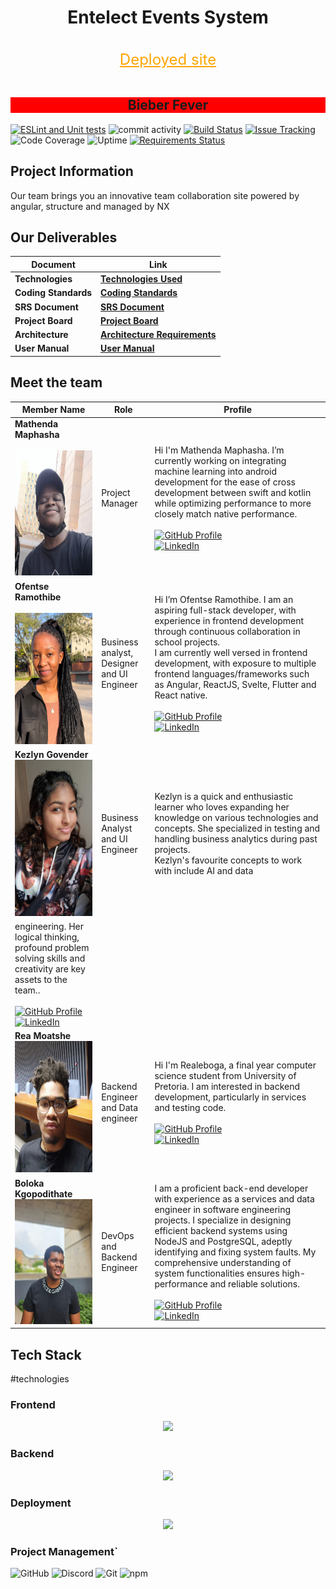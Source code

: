 <div align="center">
<h1>Entelect Events System</h1>
<br>
<a style="color: orange;font-size:24px;text-decoration: underline;" href="https://events-system.org/">Deployed site</a>
</div>


<br>


<div align="center" style="background-color: red;">
    <h2>Bieber Fever</h2>
</div>
</div>


[![ESLint and Unit tests](https://github.com/COS301-SE-2024/Events-System/actions/workflows/ci.yml/badge.svg)](https://github.com/COS301-SE-2024/Events-System/actions/workflows/ci.yml)
![commit activity](https://img.shields.io/github/commit-activity/y/COS301-SE-2024/Events-System?style=flat-square)
[![Build Status](https://img.shields.io/badge/Build_Status-GitHub_Actions-brightgreen)](https://github.com/COS301-SE-2024/MiniProject12/actions/workflows/lint.yml) 
[![Issue Tracking](https://img.shields.io/badge/Issue_Tracking-GitHub_Issues-yellow)](https://github.com/COS301-SE-2024/MiniProject12/issues) 
![Code Coverage](https://img.shields.io/codecov/c/github/COS301-SE-2024/Events-System?style=flat-square)
![Uptime](https://img.shields.io/uptimerobot/status/m797025750-8c6c6f211180201cee2a4b1e)
[![Requirements Status](https://img.shields.io/badge/Requirements-requires.io-orange)](link_to_requires_io)




## Project Information
Our team brings you an innovative team collaboration site powered by angular, structure and managed by NX


## Our Deliverables


<div align="center">




| Document                               | Link                                                                                                       |
|---------------------------------------|------------------------------------------------------------------------------------------------------------|
| **Technologies**                      | [**Technologies Used**](https://github.com/COS301-SE-2024/Events-System/wiki)    |
| **Coding Standards**                 | [**Coding Standards**](https://github.com/COS301-SE-2024/Events-System/wiki/Backend-coding-standards) |
| **SRS Document**                     | [**SRS Document**](https://docs.google.com/document/d/1mvmswjju0WjeTRpYFxQegYIIoYT4Datt/edit#heading=h.gjdgxs)              |
| **Project Board**                    | [**Project Board**](https://github.com/orgs/COS301-SE-2024/projects/100)                     |
| **Architecture**                      | [**Architecture Requirements**](https://docs.google.com/document/d/1SpovFwMZ3uR-gXR9dWy9J3rRJMp0mx0iiHiIWaObPw8/edit?usp=drive_link) |
| **User Manual**                      | [**User Manual**](https://docs.google.com/document/d/1xO0cSPSQHnhkxeKAPsa4ioxWvDCbBV4v/edit?usp=drive_link&ouid=109080791434280347124&rtpof=true&sd=true) |
</div>


## Meet the team
| Member Name                                                                                                                            | Role                               | Profile                                                                                                                                                                                                                                                                                                              | 
| -------------------------------------------------------------------------------------------------------------------------------------- | ---------------------------------- | -------------------------------------------------------------------------------------------------------------------------------------------------------------------------------------------------------------------------------------------------------------------------------------------------------------------- | 
| **Mathenda Maphasha**<br><br><img src="readme/Mathenda1.jpg" alt="Mathenda Maphasha" width="400" height="200"><br> | Project Manager                    | Hi I'm Mathenda Maphasha. I’m currently working on integrating machine learning into android development for the ease of cross development between swift and kotlin while optimizing performance to more closely match native performance. <br> <br>   [![GitHub Profile](https://img.shields.io/badge/GitHub-Profile-blue?style=for-the-badge&logo=github)](https://Github.com/Mathenda)<br>[![LinkedIn](https://img.shields.io/badge/LinkedIn-Profile-blue?style=for-the-badge&logo=linkedin)](https://www.linkedin.com/in/Mathenda-Maphasha-3b6656302/)|
| **Ofentse Ramothibe**<br><br><img src="readme/Ofentse.jpg" alt="Ofentse Ramothibe" width="220" height="210">            | Business analyst, Designer and UI Engineer        | Hi I’m Ofentse Ramothibe. I am an aspiring full-stack developer, with experience in frontend development through continuous collaboration in school projects. <br>I am currently well versed in frontend development, with exposure to multiple frontend languages/frameworks such as Angular, ReactJS, Svelte, Flutter and React native.     <br><br> [![GitHub Profile](https://img.shields.io/badge/GitHub-Profile-blue?style=for-the-badge&logo=github)](https://Github.com/ofentse-ramothibe)<br>[![LinkedIn](https://img.shields.io/badge/LinkedIn-Profile-blue?style=for-the-badge&logo=linkedin)](https://www.linkedin.com/in/ofentse-ramothibe)  | 
| **Kezlyn Govender**<br><img src="readme/Kezlyyn.jpg" alt="Kezlyn Govender" width="220" height="250">                      | Business Analyst and UI Engineer      |Kezlyn is a quick and enthusiastic learner who loves expanding her knowledge on various technologies and concepts. She specialized in testing and handling business analytics during past projects.<br> Kezlyn's favourite concepts to work with include AI and data 
engineering. Her logical thinking, profound problem solving skills and creativity are key assets to the team..<br>   <br>   [![GitHub Profile](https://img.shields.io/badge/GitHub-Profile-blue?style=for-the-badge&logo=github)](https://Github.com/KezlynGovender)<br>[![LinkedIn](https://img.shields.io/badge/LinkedIn-Profile-blue?style=for-the-badge&logo=linkedin)](https://www.linkedin.com/in/kezlyn-govender-2a77782b3/) |
| **Rea Moatshe**<br><img src="readme/Rea.jpg" alt="Rea Moatshe" width="240" height="210">               | Backend Engineer and Data engineer              | Hi I'm Realeboga, a final year computer science student from University of Pretoria. I am interested in backend development, particularly in services and testing code. <br><br>  [![GitHub Profile](https://img.shields.io/badge/GitHub-Profile-blue?style=for-the-badge&logo=github)](https://Github.com/RXA8)<br>[![LinkedIn](https://img.shields.io/badge/LinkedIn-Profile-blue?style=for-the-badge&logo=linkedin)](https://www.linkedin.com/in/realeboga-moatshe-2178372ba/)
| **Boloka Kgopodithate**<br><img src="readme/BK.jpg" alt="Boloka Kgopodithate" width="150" height="200">                   | DevOps and Backend Engineer        | I am a proficient back-end developer with experience as a services and data engineer in software engineering projects. I specialize in designing efficient backend systems using NodeJS and PostgreSQL, adeptly identifying and fixing system faults. My comprehensive understanding of system functionalities ensures high-performance and reliable solutions.<br><br> [![GitHub Profile](https://img.shields.io/badge/GitHub-Profile-blue?style=for-the-badge&logo=github)](https://Github.com/sageboots)<br>[![LinkedIn](https://img.shields.io/badge/LinkedIn-Profile-blue?style=for-the-badge&logo=linkedin)]([https://www.linkedin.com/in/bukhosi-mpande-6a34a3198/](https://www.linkedin.com/in/boloka-kgopodithate-1772872a5))  |




## Tech Stack 
#technologies
### Frontend


<p align="center">
    <a href="https://skillicons.dev">
        <img src="https://skillicons.dev/icons?i=angular,tailwind,jest,npm,git&perline=6" />
  </a>
</p>






### Backend


<p align="center">
    <a href="https://skillicons.dev">
        <img src="https://skillicons.dev/icons?i=spring,java,gradle&perline=6" />
    </a>
</p>






### Deployment


<p align="center">
    <a href="https://skillicons.dev">
        <img src="https://skillicons.dev/icons?i=cloudflare,gcp&perline=6" />
    </a>
</p>




### Project Management`


![GitHub](https://img.shields.io/badge/GitHub-181717?style=for-the-badge&logo=github&logoColor=white) ![Discord](https://img.shields.io/badge/Discord-5865F2?style=for-the-badge&logo=discord&logoColor=white) ![Git](https://img.shields.io/badge/Git-F05032?style=for-the-badge&logo=git&logoColor=white) ![npm](https://img.shields.io/badge/npm-CB3837?style=for-the-badge&logo=npm&logoColor=white)
